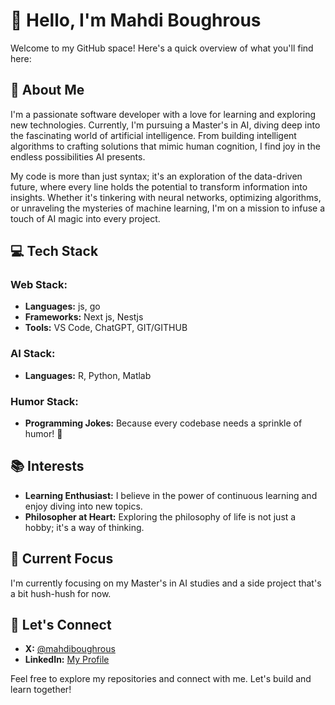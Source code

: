 # 👋 Hello, I'm Mahdi Boughrous

Welcome to my GitHub space! Here's a quick overview of what you'll find here:

## 🚀 About Me

I'm a passionate software developer with a love for learning and exploring new technologies. Currently, I'm pursuing a Master's in AI, diving deep into the fascinating world of artificial intelligence. From building intelligent algorithms to crafting solutions that mimic human cognition, I find joy in the endless possibilities AI presents.

My code is more than just syntax; it's an exploration of the data-driven future, where every line holds the potential to transform information into insights. Whether it's tinkering with neural networks, optimizing algorithms, or unraveling the mysteries of machine learning, I'm on a mission to infuse a touch of AI magic into every project.

## 💻 Tech Stack

### Web Stack:
- **Languages:** js, go
- **Frameworks:** Next js, Nestjs
- **Tools:** VS Code, ChatGPT, GIT/GITHUB

### AI Stack:
- **Languages:** R, Python, Matlab

### Humor Stack:
- **Programming Jokes:** Because every codebase needs a sprinkle of humor! 🤣

## 📚 Interests

- **Learning Enthusiast:** I believe in the power of continuous learning and enjoy diving into new topics.
- **Philosopher at Heart:** Exploring the philosophy of life is not just a hobby; it's a way of thinking.

## 🌱 Current Focus

I'm currently focusing on my Master's in AI studies and a side project that's a bit hush-hush for now.

## 🤝 Let's Connect

- **X:** [@mahdiboughrous](https://www.linkedin.com/in/mahdi-boughrous-222a6b18a/)
- **LinkedIn:** [My Profile](https://twitter.com/mahdiboughrous)

Feel free to explore my repositories and connect with me. Let's build and learn together!
